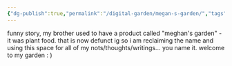 ```yaml
---
{"dg-publish":true,"permalink":"/digital-garden/megan-s-garden/","tags":["gardenEntry"]}
---
```


funny story, my brother used to have a product called "meghan's garden" - it was plant food. that is now defunct ig so i am reclaiming the name and using this space for all of my nots/thoughts/writings... you name it. welcome to my garden : )